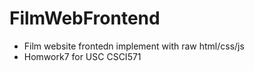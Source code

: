 # FilmWebFrontend
- Film website frontedn implement with raw html/css/js
- Homwork7 for USC CSCI571
